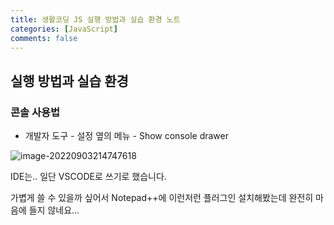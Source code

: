 ```yaml
---
title: 생활코딩 JS 실행 방법과 실습 환경 노트
categories: [JavaScript]
comments: false
---
```




## 실행 방법과 실습 환경



### 콘솔 사용법

- 개발자 도구 - 설정 옆의 메뉴 - Show console drawer

![image-20220903214747618](C:\Users\User\AppData\Roaming\Typora\typora-user-images\image-20220903214747618.png)



IDE는.. 일단 VSCODE로 쓰기로 했습니다.

가볍게 쓸 수 있을까 싶어서 Notepad++에 이런저런 플러그인 설치해봤는데 완전히 마음에 들지 않네요...
